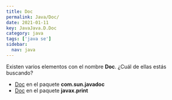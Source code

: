 ```yaml
---
title: Doc
permalink: Java/Doc/
date: 2021-01-11
key: JavaJava.D.Doc
category: java
tags: ['java se']
sidebar: 
  nav: java
---
```


Existen varios elementos con el nombre **Doc**. ¿Cuál de ellas estás buscando?
<ul>
<li><a href="/Java/Doc-com-sun-javadoc/">Doc</a> en el paquete <strong>com.sun.javadoc</strong></li>
<li><a href="/Java/Doc-javax-print/">Doc</a> en el paquete <strong>javax.print</strong></li>
<ul>
